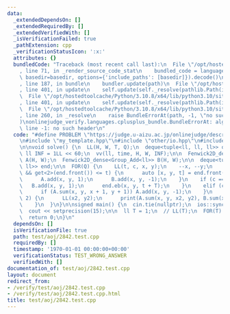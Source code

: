 ```yaml
---
data:
  _extendedDependsOn: []
  _extendedRequiredBy: []
  _extendedVerifiedWith: []
  _isVerificationFailed: true
  _pathExtension: cpp
  _verificationStatusIcon: ':x:'
  attributes: {}
  bundledCode: "Traceback (most recent call last):\n  File \"/opt/hostedtoolcache/Python/3.10.8/x64/lib/python3.10/site-packages/onlinejudge_verify/documentation/build.py\"\
    , line 71, in _render_source_code_stat\n    bundled_code = language.bundle(stat.path,\
    \ basedir=basedir, options={'include_paths': [basedir]}).decode()\n  File \"/opt/hostedtoolcache/Python/3.10.8/x64/lib/python3.10/site-packages/onlinejudge_verify/languages/cplusplus.py\"\
    , line 187, in bundle\n    bundler.update(path)\n  File \"/opt/hostedtoolcache/Python/3.10.8/x64/lib/python3.10/site-packages/onlinejudge_verify/languages/cplusplus_bundle.py\"\
    , line 401, in update\n    self.update(self._resolve(pathlib.Path(included), included_from=path))\n\
    \  File \"/opt/hostedtoolcache/Python/3.10.8/x64/lib/python3.10/site-packages/onlinejudge_verify/languages/cplusplus_bundle.py\"\
    , line 401, in update\n    self.update(self._resolve(pathlib.Path(included), included_from=path))\n\
    \  File \"/opt/hostedtoolcache/Python/3.10.8/x64/lib/python3.10/site-packages/onlinejudge_verify/languages/cplusplus_bundle.py\"\
    , line 260, in _resolve\n    raise BundleErrorAt(path, -1, \"no such header\"\
    )\nonlinejudge_verify.languages.cplusplus_bundle.BundleErrorAt: alg/group_add.hpp:\
    \ line -1: no such header\n"
  code: "#define PROBLEM \"https://judge.u-aizu.ac.jp/onlinejudge/description.jsp?id=2842\"\
    \n#include \"my_template.hpp\"\n#include \"other/io.hpp\"\n#include \"ds/fenwick2d_dense.hpp\"\
    \n\nvoid solve() {\n  LL(H, W, T, Q);\n  deque<tuple<ll, ll, ll>> que;\n  const\
    \ ll INF = 1LL << 60;\n  vv(ll, time, H, W, INF);\n\n  Fenwick2D_dense<Group_Add<ll>>\
    \ A(H, W);\n  Fenwick2D_dense<Group_Add<ll>> B(H, W);\n\n  deque<tuple<ll, ll,\
    \ ll>> end;\n\n  FOR(Q) {\n    LL(t, c, x, y);\n    --x, --y;\n    while (len(end)\
    \ && get<2>(end.front()) <= t) {\n      auto [x, y, t] = end.front();\n      end.pop_front();\n\
    \      A.add(x, y, 1);\n      B.add(x, y, -1);\n    }\n    if (c == 0) {\n   \
    \   B.add(x, y, 1);\n      end.eb(x, y, t + T);\n    }\n    elif (c == 1) {\n\
    \      if (A.sum(x, y, x + 1, y + 1)) A.add(x, y, -1);\n    }\n    elif (c ==\
    \ 2) {\n      LL(x2, y2);\n      print(A.sum(x, y, x2, y2), B.sum(x, y, x2, y2));\n\
    \    }\n  }\n}\n\nsigned main() {\n  cin.tie(nullptr);\n  ios::sync_with_stdio(false);\n\
    \  cout << setprecision(15);\n\n  ll T = 1;\n  // LL(T);\n  FOR(T) solve();\n\n\
    \  return 0;\n}\n"
  dependsOn: []
  isVerificationFile: true
  path: test/aoj/2842.test.cpp
  requiredBy: []
  timestamp: '1970-01-01 00:00:00+00:00'
  verificationStatus: TEST_WRONG_ANSWER
  verifiedWith: []
documentation_of: test/aoj/2842.test.cpp
layout: document
redirect_from:
- /verify/test/aoj/2842.test.cpp
- /verify/test/aoj/2842.test.cpp.html
title: test/aoj/2842.test.cpp
---
```


